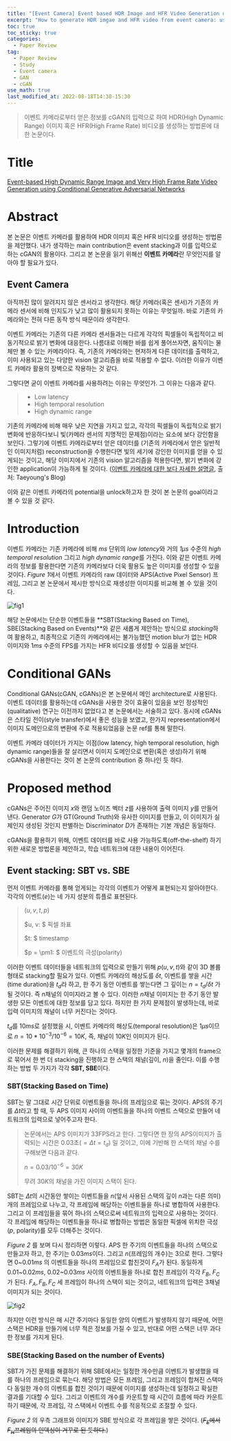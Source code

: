 ```yaml
---
title: "[Event Camera] Event based HDR Image and HFR Video Generation using cGAN"
excerpt: "How to generate HDR imgae and HFR video from event camera: using Conditional GAN"
toc: true
toc_sticky: true
categories:
  - Paper Review
tag:
  - Paper Review
  - Study
  - Event camera
  - GAN
  - cGAN
use_math: true
last_modified_at: 2022-08-18T14:30-15:30
---
```


> 이벤트 카메라로부터 얻은 정보를 cGAN의 입력으로 하여 HDR(High Dynamic Range) 이미지 혹은 HFR(High Frame Rate) 비디오를 생성하는 방법론에 대한 논문이다.

# Title
[Event-based High Dynamic Range Image and Very High Frame Rate Video Generation using Conditional Generative Adversarial Networks](https://arxiv.org/abs/1811.08230)

# Abstract
본 논문은 이벤트 카메라를 활용하여 HDR 이미지 혹은 HFR 비디오를 생성하는 방법론을 제안했다. 내가 생각하는 main contribution은 event stacking과 이를 입력으로 하는 cGAN의 활용이다. 그리고 본 논문을 읽기 위해선 **이벤트 카메라**란 무엇인지를 알아야 할 필요가 있다.

## Event Camera
아직까진 많이 알려지지 않은 센서라고 생각한다. 해당 카메라(혹은 센서)가 기존의 카메라 센서에 비해 인지도가 낮고 많이 활용되지 못하는 이유는 무엇일까. 바로 기존의 카메라와는 전혀 다른 동작 방식 때문이라 생각한다.

이벤트 카메라는 기존의 다른 카메라 센서들과는 다르게 각각의 픽셀들이 독립적이고 비동기적으로 밝기 변화에 대응한다. 나름대로 이해한 바를 쉽게 풀어쓰자면, 움직이는 물체만 볼 수 있는 카메라이다. 즉, 기존의 카메라와는 현저하게 다른 데이터를 출력하고, 이미 사용되고 있는 다양한 vision 알고리즘을 바로 적용할 수 없다. 이러한 이유가 이벤트 카메라 활용의 장벽으로 작용하는 것 같다.

그렇다면 굳이 이벤트 카메라를 사용하려는 이유는 무엇인가. 그 이유는 다음과 같다.

> - Low latency
> - High temporal resolution
> - High dynamic range

기존의 카메라에 비해 매우 낮은 지연을 가지고 있고, 각각의 픽셀들이 독립적으로 밝기 변화에 반응하다보니 빛(카메라 센서의 치명적인 문제점)이라는 요소에 보다 강인함을 보인다. 그렇기에 이벤트 카메라로부터 얻은 데이터를 (기존의 카메라에서 얻은 일반적인 이미지처럼) reconstruction을 수행한다면 빛의 세기에 강인한 이미지를 얻을 수 있게되는 것이고, 해당 이미지에서 기존의 vision 알고리즘을 적용한다면, 밝기 변화에 강인한 application이 가능하게 될 것이다. ([이벤트 카메라에 대한 보다 자세한 설명글](https://taeyoung96.github.io/research/EventSurvey/), 출처: Taeyoung's Blog)

이와 같은 이벤트 카메라의 potential을 unlock하고자 한 것이 본 논문의 goal이라고 볼 수 있을 것 같다.

# Introduction
이벤트 카메라는 기존 카메라에 비해 *ms* 단위의 *low latency*와 거의 *$1\mu s$* 수준의 *high temporal resolution* 그리고 *high dynamic range*를 가진다. 이와 같은 이벤트 카메라의 정보를 활용한다면 기존의 카메라보다 더욱 활용도 높은 이미지를 생성할 수 있을 것이다. *Figure 1*에서 이벤트 카메라의 raw 데이터와 APS(Active Pixel Sensor) 프레임, 그리고 본 논문에서 제시한 방식으로 재생성한 이미지를 비교해 볼 수 있을 것이다.

![fig1](/assets/images/PR-Event-based-HDR-HFR/fig1.png)

해당 논문에서는 단순한 이벤트들을 **SBT(Stacking Based on Time), SBE(Stacking Based on Events)**와 같은 새롭게 제안하는 방식으로 *stacking*하여 활용하고, 최종적으로 기존의 카메라에서는 불가능했던 motion blur가 없는 HDR 이미지와 $1ms$ 수준의 FPS를 가지는 HFR 비디오를 생성할 수 있음을 보인다.

# Conditional GANs
Conditional GANs(cGAN, cGANs)은 본 논문에서 메인 architecture로 사용된다. 이벤트 데이터를 활용하는데 cGANs을 사용한 것이 효율이 있음을 보인 정성적인(qualitative) 연구는 이전까지 없었다고 본 논문에서는 서술하고 있다. 동시에 cGANs은 스타일 전이(style transfer)에서 좋은 성능을 보였고, 한가지 representation에서 이미지 도메인으로의 변환에 주로 적용되었음을 논문 ref를 통해 말한다.

이벤트 카메라 데이터가 가지는 이점(low latency, high temporal resolution, high dynamic range)들을 잘 살리면서 이미지 도메인으로 변환(혹은 생성)하기 위해 cGANs을 사용한다는 것이 본 논문의 contribution 중 하나인 듯 하다.

# Proposed method
cGANs은 주어진 이미지 $x$와 랜덤 노이즈 벡터 $z$를 사용하여 출력 이미지 $y$를 만들어 낸다. Generator $G$가 GT(Ground Truth)와 유사한 이미지를 만들고, 이 이미지가 실제인지 생성된 것인지 판별하는 Discriminator $D$가 존재하는 기본 개념은 동일하다.

cGANs을 활용하기 위해, 이벤트 데이터를 바로 사용 가능하도록(off-the-shelf) 하기 위한 새로운 방법론을 제안하고, 학습 네트워크에 대한 내용이 이어진다.

## Event stacking: SBT vs. SBE
먼저 이벤트 카메라를 통해 얻게되는 각각의 이벤트가 어떻게 표현되는지 알아야한다. 각각의 이벤트($e$)는 네 가지 성분의 튜플로 표현된다.

> $(u, v, t, p)$
> 
> $u, v: $ 픽셀 좌표
>
> $t: $ timestamp
> 
> $p = \pm1: $ 이벤트의 극성(polarity)

이러한 이벤트 데이터들을 네트워크의 입력으로 만들기 위해 $p(u,v,t)$와 같이 3D 볼륨 형태로 stacking할 필요가 있다. 이벤트 카메라의 해상도를 $\delta t$, 이벤트를 쌓을 시간(time duration)을 $t_d$라 하고, 한 주기 동안 이벤트를 쌓는다면 그 깊이는 $n=t_d/\delta t$ 가 될 것이다. 즉 $n$채널의 이미지라고 볼 수 있다. 이러한 $n$채널 이미지는 한 주기 동안 발생한 모든 이벤트에 대한 정보를 담고 있다. 하지만 한 가지 문제점이 발생하는데, 바로 입력 이미지의 채널이 너무 커진다는 것이다.

$t_d$를 $10ms$로 설정했을 시, 이벤트 카메라의 해상도(temporal resolution)은 $1\mu s$이므로 $n=10*10^{-3}/10^{-6}=10K$, 즉, 채널이 $10K$인 이미지가 된다.

이러한 문제를 해결하기 위해, 큰 하나의 스택을 일정한 기준을 가지고 몇개의 frame으로 묶어서 한 번 더 stacking을 진행하고 한 스택의 채널(깊이, $n$)을 줄인다. 이를 수행하는 방법 두 가지가 각각 **SBT, SBE**이다.

### SBT(Stacking Based on Time)
SBT는 말 그대로 시간 단위로 이벤트들을 하나의 프레임으로 묶는 것이다. APS의 주기를 $\Delta t$라고 할 때, 두 APS 이미지 사이의 이벤트들을 하나의 이벤트 스택으로 만들어 네트워크의 입력으로 넣어주고자 한다.

> 논문에서는 APS 이미지가 33FPS라고 한다. 그렇다면 한 장의 APS이미지가 출력되는 시간은 0.03초($=\Delta t=t_d$) 일 것이고, 이에 기반해 한 스택의 채널 수를 구해보면 다음과 같다.
>
> $n=0.03/10^{-6}=30K$
> 
> 무려 $30K$의 채널을 가진 이미지 스택이 된다.

SBT는 $\Delta t$의 시간동안 쌓이는 이벤트들을 $n$(앞서 사용된 스택의 깊이 $n$과는 다른 의미)개의 프레임으로 나누고, 각 프레임에 해당하는 이벤트들을 하나로 병합하여 사용한다. 그리고 이 프레임들을 묶어 하나의 스택으로써 네트워크의 입력으로 사용하는 것이다. 각 프레임에 해당하는 이벤트들을 하나로 병합하는 방법은 동일한 픽셀에 위치한 극성($p$, polarity)를 모두 더해주는 것이다.

*Figure 2* 를 보며 다시 정리하면 이렇다. APS 한 주기의 이벤트들을 하나의 스택으로 만들고자 하고, 한 주기는 $0.03ms$이다. 그리고 $n$(프레임의 개수)는 3으로 한다. 그렇다면 $0$~$0.01ms$ 의 이벤트들을 하나의 프레임으로 합친것이 $F_A$가 된다. 동일하게 $0.01$~$0.02ms$, $0.02$~$0.03ms$ 사이의 이벤트들을 하나로 합친 프레임이 각각 $F_B$, $F_C$가 된다. $F_A, F_B, F_C$ 세 프레임이 하나의 스택이 되는 것이고, 네트워크의 입력은 3채널 이미지가 되는 것이다.

![fig2](/assets/images/PR-Event-based-HDR-HFR/fig2.JPG)

하지만 이런 방식은 매 시간 주기마다 동일한 양의 이벤트가 발생하지 않기 때문에, 어떤 스택은 HDR을 만들기에 너무 적은 정보를 가질 수 있고, 반대로 어떤 스택은 너무 과다한 정보를 가지게 된다.

### SBE(Stacking Based on the number of Events)
SBT가 가진 문제를 해결하기 위해 SBE에서는 일정한 개수만큼 이벤트가 발생했을 때를 하나의 프레임으로 묶는다. 해당 방법은 모든 프레임, 그리고 프레임이 합쳐진 스택마다 동일한 개수의 이벤트를 합친 것이기 때문에 이미지를 생성하는데 일정하고 확실한 결과를 기대할 수 있다. 그리고 이벤트의 개수를 카운트할 때 시간이 흐름에 따라 카운트하기 때문에, 각 프레임, 각 스택에서 이벤트 수를 적응적으로 조절할 수 있다.

*Figure 2* 의 우측 그래프와 이미지가 SBE 방식으로 각 프레임을 쌓은 것이다. (~~$F_E$에서 $F_H$프레임의 인덱싱이 거꾸로 된 듯하다.~~)





